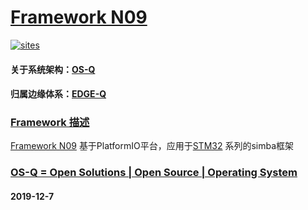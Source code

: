 ﻿# [Framework N09](https://github.com/OS-Q/N09)

[![sites](http://182.61.61.133/link/resources/OSQ.png)](http://www.OS-Q.com)

#### 关于系统架构：[OS-Q](https://github.com/OS-Q)
#### 归属边缘体系：[EDGE-Q](https://github.com/EDGE-Q)

### [Framework 描述](https://github.com/OS-Q/N09/wiki) 

[Framework N09](https://github.com/OS-Q/N09) 基于PlatformIO平台，应用于[STM32](https://github.com/sochub/STM32) 系列的simba框架

### [OS-Q = Open Solutions | Open Source |  Operating System ](http://www.OS-Q.com/N09)
####  2019-12-7
